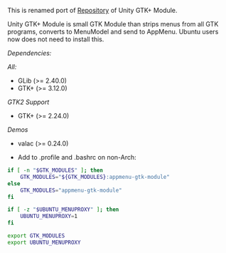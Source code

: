 
This is renamed port of [Repository](https://launchpad.net/unity-gtk-module) of Unity GTK+ Module.

Unity GTK+ Module is small GTK Module than strips menus from all GTK programs, converts to MenuModel and send to AppMenu.
Ubuntu users now does not need to install this.

*Dependencies:*

*All:*
 * GLib (>= 2.40.0)
 * GTK+ (>= 3.12.0)

*GTK2 Support*
 * GTK+ (>= 2.24.0)

*Demos*
 * valac (>= 0.24.0)


* Add to .profile and .bashrc on non-Arch:
```sh
if [ -n "$GTK_MODULES" ]; then
    GTK_MODULES="${GTK_MODULES}:appmenu-gtk-module"
else
    GTK_MODULES="appmenu-gtk-module"
fi

if [ -z "$UBUNTU_MENUPROXY" ]; then
    UBUNTU_MENUPROXY=1
fi

export GTK_MODULES
export UBUNTU_MENUPROXY
```
